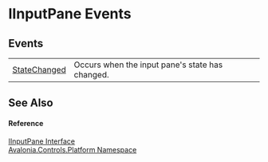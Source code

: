# IInputPane Events




## Events
<table>
<tr>
<td><a href="E_Avalonia_Controls_Platform_IInputPane_StateChanged">StateChanged</a></td>
<td>Occurs when the input pane's state has changed.</td>
</tr>
</table>

## See Also


#### Reference
<a href="T_Avalonia_Controls_Platform_IInputPane">IInputPane Interface</a>  
<a href="N_Avalonia_Controls_Platform">Avalonia.Controls.Platform Namespace</a>  

